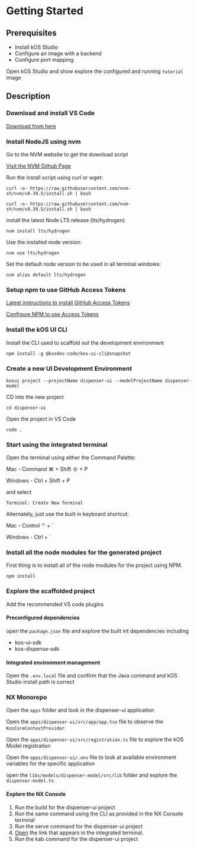 # Getting Started

## Prerequisites

- Install kOS Studio
- Configure an image with a backend
- Configure port mapping

Open kOS Studio and show explore the configured and running `tutorial` image

## Description

### Download and install VS Code

[Download from here](https://code.visualstudio.com/Download)

### Install NodeJS using nvm

Go to the NVM website to get the download script

[Visit the NVM Github Page](https://github.com/nvm-sh/nvm)

Run the install script using curl or wget:

```
curl -o- https://raw.githubusercontent.com/nvm-sh/nvm/v0.39.5/install.sh | bash
```

```
curl -o- https://raw.githubusercontent.com/nvm-sh/nvm/v0.39.5/install.sh | bash
```

install the latest Node LTS release (lts/hydrogen)

```
nvm install lts/hydrogen
```

Use the installed node version:

```
nvm use lts/hydrogen
```

Set the default node version to be used in all terminal windows:

```
nvm alias default lts/hydrogen
```

### Setup npm to use GitHub Access Tokens

[Latest instructions to install GitHub Access Tokens](https://www.kosdev.com/v0.1-SNAPSHOT/page/100152/access-tokens)

[Configure NPM to use Access Tokens](https://www.kosdev.com/v0.1-SNAPSHOT/page/100152/access-tokens#for-react-developers)

### Install the kOS UI CLI

Install the CLI used to scaffold out the development environment

```
npm install -g @kosdev-code/kos-ui-cli@snapshot
```

### Create a new UI Development Environment

```
kosui project --projectName dispenser-ui --modelProjectName dispenser-model
```

CD into the new project

```
cd dispenser-ui
```

Open the project in VS Code

```
code .
```

### Start using the integrated terminal

Open the terminal using either the Command Palette:

Mac - Command ⌘ + Shift ⇧ + P

Windows - Ctrl + Shift + P

and select

```
Terminal: Create New Terminal
```

Alternately, just use the built in keyboard shortcut:

Mac - Control ⌃ + `

Windows - Ctrl + `

### Install all the node modules for the generated project

First thing is to install all of the node modules for the project using NPM.

```
npm install
```

### Explore the scaffolded project

Add the recommended VS code plugins

#### Preconfigured dependencies

open the `package.json` file and explore the built int dependencies including

- kos-ui-sdk
- kos-dispense-sdk

#### Integrated environment management

Open the `.env.local` file and confirm that the Java command and kOS Studio install path is correct

### NX Monorepo

Open the `apps` folder and look in the dispenser-ui application

Open the `apps/dispenser-ui/src/app/app.tsx` file to observe the `KosCoreContextProvider`.

Open the `apps/dispenser-ui/src/registration.ts` file to explore the kOS Model registration

Open the `apps/dispenser-ui/.env` file to look at available environment variables for the specific application

open the `libs/models/dispenser-model/src/lib` folder and explore the `dispenser-model.ts`

#### Explore the NX Console

1. Run the build for the dispenser-ui project
1. Run the same command using the CLI as provided in the NX Console terminal
1. Run the serve command for the dispenser-ui project
1. [Open](http://localhost:4200) the link that appears in the integrated terminal.
1. Run the kab command for the dispenser-ui project
